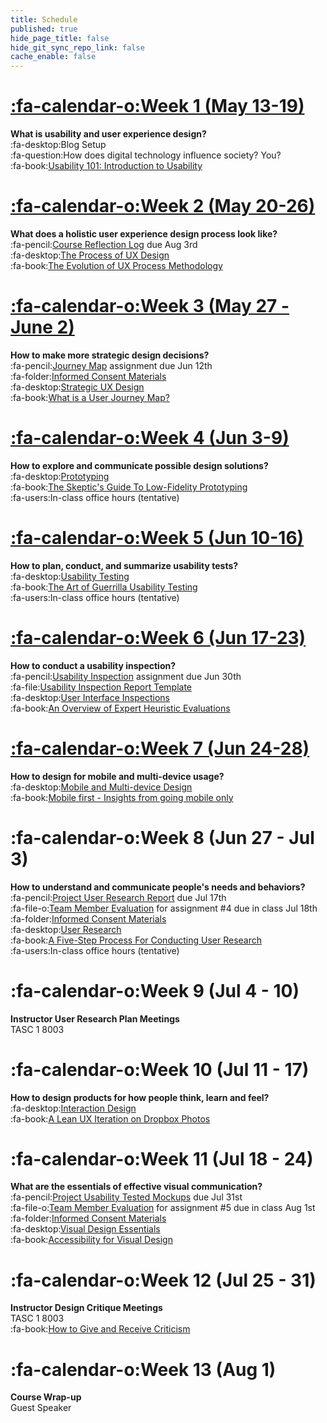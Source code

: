 ```yaml
---
title: Schedule
published: true
hide_page_title: false
hide_git_sync_repo_link: false
cache_enable: false
---
```


# [:fa-calendar-o:Week 1 (May 13-19)](http://edtechuvic.ca/edci335/blog/week-1-may-13-20/)

**What is usability and user experience design?**<br>
:fa-desktop:Blog Setup<br>
:fa-question:How does digital technology influence society? You?<br>
:fa-book:[Usability 101: Introduction to Usability](https://www.nngroup.com/articles/usability-101-introduction-to-usability/)

# [:fa-calendar-o:Week 2 (May 20-26)](http://edtechuvic.ca/edci335/blog/week-2-may-20-26/)

**What does a holistic user experience design process look like?**<br>
:fa-pencil:[Course Reflection Log](https://sso.canvaslms.com/courses/1413912/assignments/9519528) due Aug 3rd<br>
:fa-desktop:[The Process of UX Design](../presentations/placeholder-slide?target=_blank)<br>
:fa-book:[The Evolution of UX Process Methodology](https://uxplanet.org/the-evolution-of-ux-process-methodology-47f52557178b)

# [:fa-calendar-o:Week 3 (May 27 - June 2)](http://edtechuvic.ca/edci335/blog/week-3-may-27-june-2/)

**How to make more strategic design decisions?**<br>
:fa-pencil:[Journey Map](https://canvas.sfu.ca/courses/38847/assignments/292821) assignment due Jun 12th<br>
:fa-folder:[Informed Consent Materials](https://sso.canvaslms.com/courses/1413912/files/folder/Handouts/Informed%20Consent)<br>
:fa-desktop:[Strategic UX Design](../presentations/placeholder-slide?target=_blank)<br>
:fa-book:[What is a User Journey Map?](https://www.aytech.ca/blog/user-journey-map/)

# [:fa-calendar-o:Week 4 (Jun 3-9)](http://edtechuvic.ca/edci335/blog/week-4-june-3-9/)

**How to explore and communicate possible design solutions?**<br>
:fa-desktop:[Prototyping](../presentations/placeholder-slide?target=_blank)<br>
:fa-book:[The Skeptic's Guide To Low-Fidelity Prototyping](https://www.smashingmagazine.com/2014/10/the-skeptics-guide-to-low-fidelity-prototyping/)<br>
:fa-users:In-class office hours (tentative)

# [:fa-calendar-o:Week 5 (Jun 10-16)](http://edtechuvic.ca/edci335/blog/week-5-june-10-16/)

**How to plan, conduct, and summarize usability tests?**<br>
:fa-desktop:[Usability Testing](../presentations/placeholder-slide?target=_blank)<br>
:fa-book:[The Art of Guerrilla Usability Testing](http://www.uxbooth.com/articles/the-art-of-guerrilla-usability-testing/)<br>
:fa-users:In-class office hours (tentative)

# [:fa-calendar-o:Week 6 (Jun 17-23)](http://edtechuvic.ca/edci335/blog/week-6-june-17-23/)

**How to conduct a usability inspection?**<br>
:fa-pencil:[Usability Inspection](https://sso.canvaslms.com/courses/1413912/assignments/9519532) assignment due Jun 30th<br>
:fa-file:[Usability Inspection Report Template](https://sso.canvaslms.com/courses/1413912/files/folder/Handouts/Usability%20Inspection%20Report%20Template)<br>
:fa-desktop:[User Interface Inspections](../presentations/placeholder-slide?target=_blank)<br>
:fa-book:[An Overview of Expert Heuristic Evaluations](https://www.uxmatters.com/mt/archives/2014/06/an-overview-of-expert-heuristic-evaluations.php)

# [:fa-calendar-o:Week 7 (Jun 24-28)](http://edtechuvic.ca/edci335/blog/week-7-june-24-28/)

**How to design for mobile and multi-device usage?**<br>
:fa-desktop:[Mobile and Multi-device Design](../presentations/placeholder-slide?target=_blank)<br>
:fa-book:[Mobile first - Insights from going mobile only](http://blog.invisionapp.com/mobile-first-mobile-only/)

# :fa-calendar-o:Week 8 (Jun 27 - Jul 3)

**How to understand and communicate people's needs and behaviors?**<br>
:fa-pencil:[Project User Research Report](https://sso.canvaslms.com/courses/1413912/assignments/9519534) due Jul 17th<br>
:fa-file-o:[Team Member Evaluation](https://sso.canvaslms.com/courses/1413912/files/folder/Handouts/Team%20Member%20Evaluations) for assignment #4 due in class Jul 18th<br>
:fa-folder:[Informed Consent Materials](https://sso.canvaslms.com/courses/1413912/files/folder/Handouts/Informed%20Consent)<br>
:fa-desktop:[User Research](../presentations/placeholder-slide?target=_blank)<br>
:fa-book:[A Five-Step Process For Conducting User Research](http://www.smashingmagazine.com/2013/09/5-step-process-conducting-user-research/)<br>
:fa-users:In-class office hours (tentative)

# :fa-calendar-o:Week 9 (Jul 4 - 10)

**Instructor User Research Plan Meetings**<br>
TASC 1 8003

# :fa-calendar-o:Week 10 (Jul 11 - 17)

**How to design products for how people think, learn and feel?**<br>
:fa-desktop:[Interaction Design](../presentations/placeholder-slide?target=_blank)<br>
:fa-book:[A Lean UX Iteration on Dropbox Photos](https://medium.com/bridge-collection/a-lean-ux-iteration-on-dropbox-photos-edfa7b245c27#.fdtsczbnj)

# :fa-calendar-o:Week 11 (Jul 18 - 24)

**What are the essentials of effective visual communication?**<br>
:fa-pencil:[Project Usability Tested Mockups](https://sso.canvaslms.com/courses/1413912/assignments/9519533) due Jul 31st<br>
:fa-file-o:[Team Member Evaluation](https://sso.canvaslms.com/courses/1413912/files/folder/Handouts/Team%20Member%20Evaluations) for assignment #5 due in class Aug 1st<br>
:fa-folder:[Informed Consent Materials](https://sso.canvaslms.com/courses/1413912/files/folder/Handouts/Informed%20Consent)<br>
:fa-desktop:[Visual Design Essentials](../presentations/placeholder-slide?target=_blank)<br>
:fa-book:[Accessibility for Visual Design](http://www.uxbooth.com/articles/accessibility-visual-design/)

# :fa-calendar-o:Week 12 (Jul 25 - 31)

**Instructor Design Critique Meetings**<br>
TASC 1 8003<br>
:fa-book:[How to Give and Receive Criticism](http://scottberkun.com/essays/35-how-to-give-and-receive-criticism/)

# :fa-calendar-o:Week 13 (Aug 1)

**Course Wrap-up**<br>
Guest Speaker
